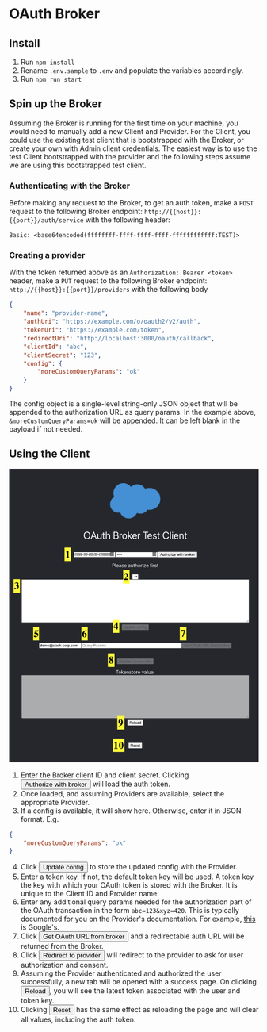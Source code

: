 # OAuth Broker

## Install

1. Run `npm install`
2. Rename `.env.sample` to `.env` and populate the variables accordingly.
3. Run `npm run start`

## Spin up the Broker

Assuming the Broker is running for the first time on your machine, you would need to manually add a new Client and Provider. For the Client, you could use the existing test client that is bootstrapped with the Broker, or create your own with Admin client credentials. The easiest way is to use the test Client bootstrapped with the provider and the following steps assume we are using this bootstrapped test client.

### Authenticating with the Broker

Before making any request to the Broker, to get an auth token, make a `POST` request to the following Broker endpoint: `http://{{host}}:{{port}}/auth/service` with the following header:

```
Basic: <base64encoded(ffffffff-ffff-ffff-ffff-ffffffffffff:TEST)>
```

### Creating a provider

With the token returned above as an `Authorization: Bearer <token>` header, make a `PUT` request to the following Broker endpoint: `http://{{host}}:{{port}}/providers` with the following body

```json
{
    "name": "provider-name",
    "authUri": "https://example.com/o/oauth2/v2/auth",
    "tokenUri": "https://example.com/token",
    "redirectUri": "http://localhost:3000/oauth/callback",
    "clientId": "abc",
    "clientSecret": "123",
    "config": {
        "moreCustomQueryParams": "ok"
    }
}
```

The config object is a single-level string-only JSON object that will be appended to the authorization URL as query params. In the example above, `&moreCustomQueryParams=ok` will be appended. It can be left blank in the payload if not needed.

## Using the Client

![Diagram](/public/diagram.png)

1. Enter the Broker client ID and client secret. Clicking <button>Authorize with broker</button> will load the auth token.
2. Once loaded, and assuming Providers are available, select the appropriate Provider.
3. If a config is available, it will show here. Otherwise, enter it in JSON format. E.g.

```json
{
    "moreCustomQueryParams": "ok"
}
```
4. Click <button>Update config</button> to store the updated config with the Provider.
5. Enter a token key. If not, the default token key will be used. A token key the key with which your OAuth token is stored with the Broker. It is unique to the Client ID and Provider name.
6. Enter any additional query params needed for the authorization part of the OAuth transaction in the form `abc=123&xyz=420`. This is typically documented for you on the Provider's documentation. For example, [this](https://developers.google.com/identity/protocols/oauth2/web-server#creatingclient) is Google's.
7. Click <button>Get OAuth URL from broker</button> and a redirectable auth URL will be returned from the Broker.
8. Click <button>Redirect to provider</button> will redirect to the provider to ask for user authorization and consent.
9. Assuming the Provider authenticated and authorized the user successfully, a new tab will be opened with a success page. On clicking <button>Reload</button>, you will see the latest token associated with the user and token key.
10. Clicking <button>Reset</button> has the same effect as reloading the page and will clear all values, including the auth token.